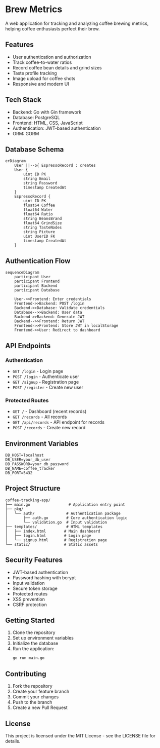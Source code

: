 # Brew Metrics

A web application for tracking and analyzing coffee brewing metrics, helping coffee enthusiasts perfect their brew.

## Features

- User authentication and authorization
- Track coffee-to-water ratios
- Record coffee bean details and grind sizes
- Taste profile tracking
- Image upload for coffee shots
- Responsive and modern UI

## Tech Stack

- Backend: Go with Gin framework
- Database: PostgreSQL
- Frontend: HTML, CSS, JavaScript
- Authentication: JWT-based authentication
- ORM: GORM

## Database Schema

```mermaid
erDiagram
    User ||--o{ EspressoRecord : creates
    User {
        uint ID PK
        string Email
        string Password
        timestamp CreatedAt
    }
    EspressoRecord {
        uint ID PK
        float64 Coffee
        float64 Water
        float64 Ratio
        string BeansBrand
        float64 GrindSize
        string TasteNodes
        string Picture
        uint UserID FK
        timestamp CreatedAt
    }
```

## Authentication Flow

```mermaid
sequenceDiagram
    participant User
    participant Frontend
    participant Backend
    participant Database

    User->>Frontend: Enter credentials
    Frontend->>Backend: POST /login
    Backend->>Database: Validate credentials
    Database-->>Backend: User data
    Backend->>Backend: Generate JWT
    Backend-->>Frontend: Return JWT
    Frontend->>Frontend: Store JWT in localStorage
    Frontend->>User: Redirect to dashboard
```

## API Endpoints

### Authentication
- `GET /login` - Login page
- `POST /login` - Authenticate user
- `GET /signup` - Registration page
- `POST /register` - Create new user

### Protected Routes
- `GET /` - Dashboard (recent records)
- `GET /records` - All records
- `GET /api/records` - API endpoint for records
- `POST /records` - Create new record

## Environment Variables

```env
DB_HOST=localhost
DB_USER=your_db_user
DB_PASSWORD=your_db_password
DB_NAME=coffee_tracker
DB_PORT=5432
```

## Project Structure

```
coffee-tracking-app/
├── main.go                 # Application entry point
├── pkg/
│   └── auth/              # Authentication package
│       ├── auth.go        # Core authentication logic
│       └── validation.go  # Input validation
├── templates/             # HTML templates
│   ├── index.html        # Main dashboard
│   ├── login.html        # Login page
│   └── signup.html       # Registration page
└── static/               # Static assets
```

## Security Features

- JWT-based authentication
- Password hashing with bcrypt
- Input validation
- Secure token storage
- Protected routes
- XSS prevention
- CSRF protection

## Getting Started

1. Clone the repository
2. Set up environment variables
3. Initialize the database
4. Run the application:
   ```bash
   go run main.go
   ```

## Contributing

1. Fork the repository
2. Create your feature branch
3. Commit your changes
4. Push to the branch
5. Create a new Pull Request

## License

This project is licensed under the MIT License - see the LICENSE file for details.
